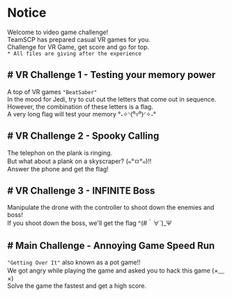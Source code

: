 # Notice
Welcome to video game challenge!<br>
TeamSCP has prepared casual VR games for you.<br>
Challenge for VR Game, get score and go for top.<br>
`* All files are giving after the experience`

## \# VR Challenge 1 - Testing your memory power
  A top of VR games `"BeatSaber"`<br>
  In the mood for Jedi, try to cut out the letters that come out in sequence.<br>
  However, the combination of these letters is a flag.<br>
  A very long flag will test your memory °˖✧◝(⁰▿⁰)◜✧˖°

## \# VR Challenge 2 - Spooky Calling
   The telephon on the plank is ringing.<br>
   But what about a plank on a skyscraper? (๑°ㅁ°๑)‼<br>
   Answer the phone and get the flag!

## \# VR Challenge 3 - INFINITE Boss
   Manipulate the drone with the controller to shoot down the enemies and boss!<br>
   If you shoot down the boss, we'll get the flag ^(#｀∀´)_Ψ

## \# Main Challenge - Annoying Game Speed Run
   `"Getting Over It"` also known as a pot game!!<br>
   We got angry while playing the game and asked you to hack this game (×﹏×)<br>
   Solve the game the fastest and get a high score.
